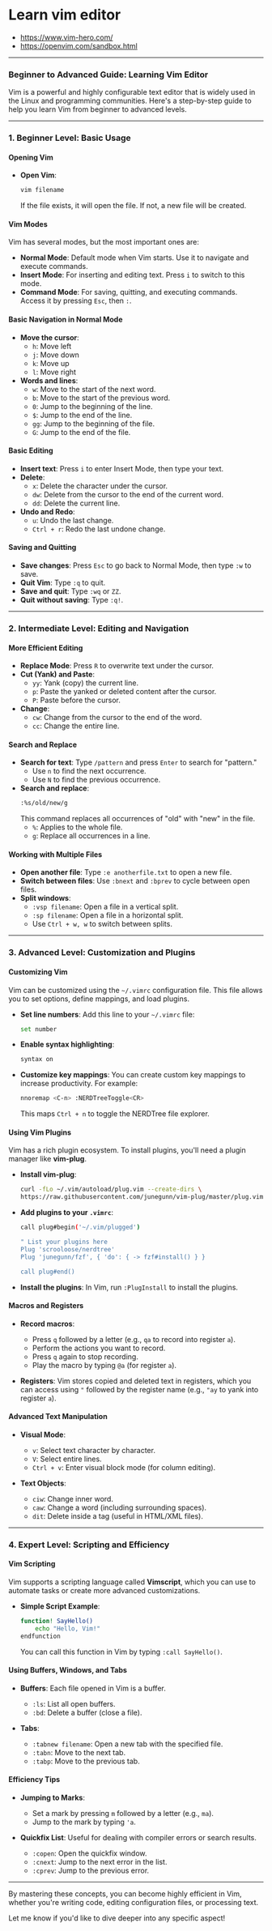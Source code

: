 # Learn vim editor
- https://www.vim-hero.com/
- https://openvim.com/sandbox.html


---
### Beginner to Advanced Guide: Learning Vim Editor

Vim is a powerful and highly configurable text editor that is widely used in the Linux and programming communities. Here's a step-by-step guide to help you learn Vim from beginner to advanced levels.

---

### **1. Beginner Level: Basic Usage**

#### **Opening Vim**
- **Open Vim**: 
  ```bash
  vim filename
  ```
  If the file exists, it will open the file. If not, a new file will be created.

#### **Vim Modes**
Vim has several modes, but the most important ones are:
- **Normal Mode**: Default mode when Vim starts. Use it to navigate and execute commands.
- **Insert Mode**: For inserting and editing text. Press `i` to switch to this mode.
- **Command Mode**: For saving, quitting, and executing commands. Access it by pressing `Esc`, then `:`.

#### **Basic Navigation in Normal Mode**
- **Move the cursor**:
  - `h`: Move left
  - `j`: Move down
  - `k`: Move up
  - `l`: Move right
- **Words and lines**:
  - `w`: Move to the start of the next word.
  - `b`: Move to the start of the previous word.
  - `0`: Jump to the beginning of the line.
  - `$`: Jump to the end of the line.
  - `gg`: Jump to the beginning of the file.
  - `G`: Jump to the end of the file.

#### **Basic Editing**
- **Insert text**: Press `i` to enter Insert Mode, then type your text.
- **Delete**:
  - `x`: Delete the character under the cursor.
  - `dw`: Delete from the cursor to the end of the current word.
  - `dd`: Delete the current line.
- **Undo and Redo**:
  - `u`: Undo the last change.
  - `Ctrl + r`: Redo the last undone change.
  
#### **Saving and Quitting**
- **Save changes**: Press `Esc` to go back to Normal Mode, then type `:w` to save.
- **Quit Vim**: Type `:q` to quit.
- **Save and quit**: Type `:wq` or `ZZ`.
- **Quit without saving**: Type `:q!`.

---

### **2. Intermediate Level: Editing and Navigation**

#### **More Efficient Editing**
- **Replace Mode**: Press `R` to overwrite text under the cursor.
- **Cut (Yank) and Paste**:
  - `yy`: Yank (copy) the current line.
  - `p`: Paste the yanked or deleted content after the cursor.
  - `P`: Paste before the cursor.
- **Change**:
  - `cw`: Change from the cursor to the end of the word.
  - `cc`: Change the entire line.

#### **Search and Replace**
- **Search for text**: Type `/pattern` and press `Enter` to search for "pattern."
  - Use `n` to find the next occurrence.
  - Use `N` to find the previous occurrence.
- **Search and replace**:
  ```bash
  :%s/old/new/g
  ```
  This command replaces all occurrences of "old" with "new" in the file.
  - `%`: Applies to the whole file.
  - `g`: Replace all occurrences in a line.

#### **Working with Multiple Files**
- **Open another file**: Type `:e anotherfile.txt` to open a new file.
- **Switch between files**: Use `:bnext` and `:bprev` to cycle between open files.
- **Split windows**:
  - `:vsp filename`: Open a file in a vertical split.
  - `:sp filename`: Open a file in a horizontal split.
  - Use `Ctrl + w, w` to switch between splits.

---

### **3. Advanced Level: Customization and Plugins**

#### **Customizing Vim**
Vim can be customized using the `~/.vimrc` configuration file. This file allows you to set options, define mappings, and load plugins.
- **Set line numbers**:
  Add this line to your `~/.vimrc` file:
  ```bash
  set number
  ```
- **Enable syntax highlighting**:
  ```bash
  syntax on
  ```
- **Customize key mappings**:
  You can create custom key mappings to increase productivity. For example:
  ```bash
  nnoremap <C-n> :NERDTreeToggle<CR>
  ```
  This maps `Ctrl + n` to toggle the NERDTree file explorer.

#### **Using Vim Plugins**
Vim has a rich plugin ecosystem. To install plugins, you'll need a plugin manager like **vim-plug**.

- **Install vim-plug**:
  ```bash
  curl -fLo ~/.vim/autoload/plug.vim --create-dirs \
  https://raw.githubusercontent.com/junegunn/vim-plug/master/plug.vim
  ```
- **Add plugins to your `.vimrc`**:
  ```bash
  call plug#begin('~/.vim/plugged')

  " List your plugins here
  Plug 'scrooloose/nerdtree'
  Plug 'junegunn/fzf', { 'do': { -> fzf#install() } }

  call plug#end()
  ```

- **Install the plugins**: In Vim, run `:PlugInstall` to install the plugins.

#### **Macros and Registers**
- **Record macros**:
  - Press `q` followed by a letter (e.g., `qa` to record into register `a`).
  - Perform the actions you want to record.
  - Press `q` again to stop recording.
  - Play the macro by typing `@a` (for register `a`).
  
- **Registers**: Vim stores copied and deleted text in registers, which you can access using `"` followed by the register name (e.g., `"ay` to yank into register `a`).

#### **Advanced Text Manipulation**
- **Visual Mode**:
  - `v`: Select text character by character.
  - `V`: Select entire lines.
  - `Ctrl + v`: Enter visual block mode (for column editing).
  
- **Text Objects**:
  - `ciw`: Change inner word.
  - `caw`: Change a word (including surrounding spaces).
  - `dit`: Delete inside a tag (useful in HTML/XML files).

---

### **4. Expert Level: Scripting and Efficiency**

#### **Vim Scripting**
Vim supports a scripting language called **Vimscript**, which you can use to automate tasks or create more advanced customizations.

- **Simple Script Example**:
  ```bash
  function! SayHello()
      echo "Hello, Vim!"
  endfunction
  ```
  You can call this function in Vim by typing `:call SayHello()`.

#### **Using Buffers, Windows, and Tabs**
- **Buffers**: Each file opened in Vim is a buffer.
  - `:ls`: List all open buffers.
  - `:bd`: Delete a buffer (close a file).
  
- **Tabs**:
  - `:tabnew filename`: Open a new tab with the specified file.
  - `:tabn`: Move to the next tab.
  - `:tabp`: Move to the previous tab.

#### **Efficiency Tips**
- **Jumping to Marks**:
  - Set a mark by pressing `m` followed by a letter (e.g., `ma`).
  - Jump to the mark by typing `'a`.
  
- **Quickfix List**: Useful for dealing with compiler errors or search results.
  - `:copen`: Open the quickfix window.
  - `:cnext`: Jump to the next error in the list.
  - `:cprev`: Jump to the previous error.

---

By mastering these concepts, you can become highly efficient in Vim, whether you're writing code, editing configuration files, or processing text.

Let me know if you'd like to dive deeper into any specific aspect!
